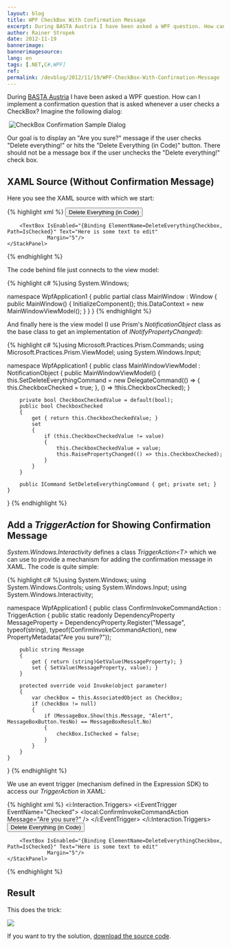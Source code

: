 ```yaml
---
layout: blog
title: WPF CheckBox With Confirmation Message
excerpt: During BASTA Austria I have been asked a WPF question. How can I implement a confirmation question that is asked whenever a user checks a CheckBox?
author: Rainer Stropek
date: 2012-11-19
bannerimage: 
bannerimagesource: 
lang: en
tags: [.NET,C#,WPF]
ref: 
permalink: /devblog/2012/11/19/WPF-CheckBox-With-Confirmation-Message
---
```


<p>During <a href="http://www.basta-austria.at" title="Homepage of BASTA Austria" target="_blank">BASTA Austria</a> I have been asked a WPF question. How can I implement a confirmation question that is asked whenever a user checks a CheckBox? Imagine the following dialog:</p><p> <img src="{{site.baseurl}}/content/images/blog/2012/11/CheckboxConfirmation.png" alt="CheckBox Confirmation Sample Dialog" /></p><p>Our goal is to display an "Are you sure?" message if the user checks "Delete everything!" or hits the "Delete Everything (in Code)" button. There should not be a message box if the user unchecks the "Delete everything!" check box.</p><h2>XAML Source (Without Confirmation Message)</h2><p>Here you see the XAML source with which we start:</p>{% highlight xml %}<Window x:Class="WpfApplication1.MainWindow"
        xmlns="http://schemas.microsoft.com/winfx/2006/xaml/presentation"
        xmlns:x="http://schemas.microsoft.com/winfx/2006/xaml"
        xmlns:i="http://schemas.microsoft.com/expression/2010/interactivity"  
        xmlns:local="clr-namespace:WpfApplication1"
        Title="MainWindow" Height="350" Width="525">
    <StackPanel>
        <CheckBox Content="Delete everything!" Name="DeleteEverythingCheckbox" IsChecked="{Binding Path=CheckboxChecked}"
                  Margin="5">
        </CheckBox>
        <Button Command="{Binding Path=SetDeleteEverythingCommand}" Margin="5">Delete Everything (in Code)</Button>
        
        <TextBox IsEnabled="{Binding ElementName=DeleteEverythingCheckbox, Path=IsChecked}" Text="Here is some text to edit"
                 Margin="5"/>
    </StackPanel>
</Window>
{% endhighlight %}<p>The code behind file just connects to the view model:</p>{% highlight c# %}using System.Windows;

namespace WpfApplication1
{
    public partial class MainWindow : Window
    {
        public MainWindow()
        {
            InitializeComponent();
            this.DataContext = new MainWindowViewModel();
        }
    }
}
{% endhighlight %}<p>And finally here is the view model (I use Prism's <em>NotificationObject</em> class as the base class to get an implementation of <em>INotifyPropertyChanged</em>):</p>{% highlight c# %}using Microsoft.Practices.Prism.Commands;
using Microsoft.Practices.Prism.ViewModel;
using System.Windows.Input;

namespace WpfApplication1
{
    public class MainWindowViewModel : NotificationObject
    {
        public MainWindowViewModel()
        {
            this.SetDeleteEverythingCommand = new DelegateCommand(() =>
                {
                    this.CheckboxChecked = true;
                },
                () => !this.CheckboxChecked);
        }

        private bool CheckboxCheckedValue = default(bool);
        public bool CheckboxChecked
        {
            get { return this.CheckboxCheckedValue; }
            set
            {
                if (this.CheckboxCheckedValue != value)
                {
                    this.CheckboxCheckedValue = value;
                    this.RaisePropertyChanged(() => this.CheckboxChecked);
                }
            }
        }
       
        public ICommand SetDeleteEverythingCommand { get; private set; }
    }
}
{% endhighlight %}<h2>Add a <em>TriggerAction</em> for Showing Confirmation Message</h2><p>
  <em>System.Windows.Interactivity</em> defines a class <em>TriggerAction&lt;T&gt;</em> which we can use to provide a mechanism for adding the confirmation message in XAML. The code is quite simple:</p>{% highlight c# %}using System.Windows;
using System.Windows.Controls;
using System.Windows.Input;
using System.Windows.Interactivity;

namespace WpfApplication1
{
    public class ConfirmInvokeCommandAction : TriggerAction<DependencyObject>
    {
        public static readonly DependencyProperty MessageProperty =
            DependencyProperty.Register("Message", typeof(string), typeof(ConfirmInvokeCommandAction), new PropertyMetadata("Are you sure?"));

        public string Message
        {
            get { return (string)GetValue(MessageProperty); }
            set { SetValue(MessageProperty, value); }
        }

        protected override void Invoke(object parameter)
        {
            var checkBox = this.AssociatedObject as CheckBox;
            if (checkBox != null)
            {
                if (MessageBox.Show(this.Message, "Alert", MessageBoxButton.YesNo) == MessageBoxResult.No)
                {
                    checkBox.IsChecked = false;
                }
            }
        }
    }
}
{% endhighlight %}<p>We use an event trigger (mechanism defined in the Expression SDK) to access our <em>TriggerAction</em> in XAML:</p>{% highlight xml %}<Window x:Class="WpfApplication1.MainWindow"
        xmlns="http://schemas.microsoft.com/winfx/2006/xaml/presentation"
        xmlns:x="http://schemas.microsoft.com/winfx/2006/xaml"
        xmlns:i="http://schemas.microsoft.com/expression/2010/interactivity"  
        xmlns:local="clr-namespace:WpfApplication1"
        Title="MainWindow" Height="350" Width="525">
    <StackPanel>
        <CheckBox Content="Delete everything!" Name="DeleteEverythingCheckbox" IsChecked="{Binding Path=CheckboxChecked}"
                  Margin="5">
            <i:Interaction.Triggers>
                <i:EventTrigger EventName="Checked">
                    <local:ConfirmInvokeCommandAction Message="Are you sure?" />
                </i:EventTrigger>
            </i:Interaction.Triggers>
        </CheckBox>
        <Button Command="{Binding Path=SetDeleteEverythingCommand}" Margin="5">Delete Everything (in Code)</Button>
        
        <TextBox IsEnabled="{Binding ElementName=DeleteEverythingCheckbox, Path=IsChecked}" Text="Here is some text to edit"
                 Margin="5"/>
    </StackPanel>
</Window>
{% endhighlight %}<h2>Result</h2><p>This does the trick:</p><p>
  <img src="{{site.baseurl}}/content/images/blog/2012/11/CheckBoxWithConfirmMessage.png" />
</p><p>If you want to try the solution, <a href="{{site.baseurl}}/content/Blog Assets/Code Samples/CheckBoxConfirmationSource.zip" target="_blank">download the source code</a>.</p>